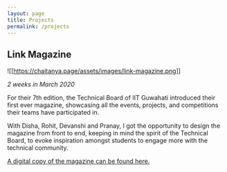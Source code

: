 ```yaml
---
layout: page
title: Projects
permalink: /projects
---
```

## Link Magazine
![[https://chaitanya.page/assets/images/link-magazine.png]]

*2 weeks in March 2020* 

For their 7th edition, the Technical Board of IIT Guwahati introduced their first ever magazine, showcasing all the events, projects, and competitions their teams have participated in.

With Disha, Rohit, Devanshi and Pranay, I got the opportunity to design the magazine from front to end, keeping in mind the spirit of the Technical Board, to evoke inspiration amongst students to engage more with the technical community.

[A digital copy of the magazine can be found here.](https://www.rohitramachandran.com/src/Link_Magazine.pdf)